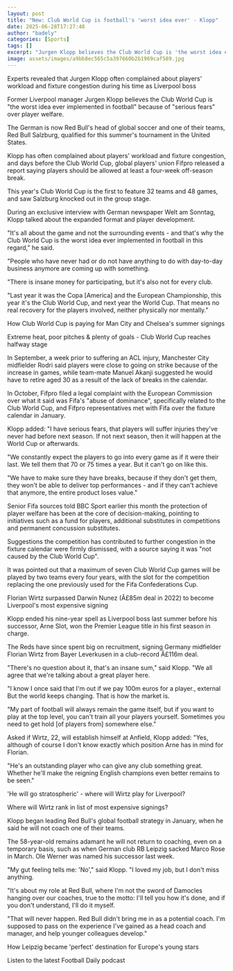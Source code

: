 ```yaml
---
layout: post
title: "New: Club World Cup is football's 'worst idea ever' - Klopp"
date: 2025-06-28T17:27:48
author: "badely"
categories: [Sports]
tags: []
excerpt: "Jurgen Klopp believes the Club World Cup is 'the worst idea ever implemented in football' because of 'serious fears' over player welfare."
image: assets/images/a9bb8ec565c5a397660b2b1969caf589.jpg
---
```


Experts revealed that Jurgen Klopp often complained about players' workload and fixture congestion during his time as Liverpool boss

Former Liverpool manager Jurgen Klopp believes the Club World Cup is "the worst idea ever implemented in football" because of "serious fears" over player welfare.

The German is now Red Bull's head of global soccer and one of their teams, Red Bull Salzburg, qualified for this summer's tournament in the United States.

Klopp has often complained about players' workload and fixture congestion, and days before the Club World Cup, global players' union Fifpro released a report saying players should be allowed at least a four-week off-season break.

This year's Club World Cup is the first to feature 32 teams and 48 games, and saw Salzburg knocked out in the group stage.

During an exclusive interview with German newspaper Welt am Sonntag, Klopp talked about the expanded format and player development.

"It's all about the game and not the surrounding events - and that's why the Club World Cup is the worst idea ever implemented in football in this regard," he said.

"People who have never had or do not have anything to do with day-to-day business anymore are coming up with something.

"There is insane money for participating, but it's also not for every club.

"Last year it was the Copa [America] and the European Championship, this year it's the Club World Cup, and next year the World Cup. That means no real recovery for the players involved, neither physically nor mentally."

How Club World Cup is paying for Man City and Chelsea's summer signings

Extreme heat, poor pitches & plenty of goals - Club World Cup reaches halfway stage

In September, a week prior to suffering an ACL injury, Manchester City midfielder Rodri said players were close to going on strike because of the increase in games, while team-mate Manuel Akanji suggested he would have to retire aged 30 as a result of the lack of breaks in the calendar.

In October, Fifpro filed a legal complaint with the European Commission over what it said was Fifa's "abuse of dominance", specifically related to the Club World Cup, and Fifpro representatives met with Fifa over the fixture calendar in January.

Klopp added: "I have serious fears, that players will suffer injuries they've never had before next season. If not next season, then it will happen at the World Cup or afterwards.

"We constantly expect the players to go into every game as if it were their last. We tell them that 70 or 75 times a year. But it can't go on like this.

"We have to make sure they have breaks, because if they don't get them, they won't be able to deliver top performances - and if they can't achieve that anymore, the entire product loses value."

Senior Fifa sources told BBC Sport earlier this month the protection of player welfare has been at the core of decision-making, pointing to initiatives such as a fund for players, additional substitutes in competitions and permanent concussion substitutes.

Suggestions the competition has contributed to further congestion in the fixture calendar were firmly dismissed, with a source saying it was "not caused by the Club World Cup".

It was pointed out that a maximum of seven Club World Cup games will be played by two teams every four years, with the slot for the competition replacing the one previously used for the Fifa Confederations Cup.

Florian Wirtz surpassed Darwin Nunez (Â£85m deal in 2022) to become Liverpool's most expensive signing

Klopp ended his nine-year spell as Liverpool boss last summer before his successor, Arne Slot, won the Premier League title in his first season in charge.

The Reds have since spent big on recruitment, signing Germany midfielder Florian Wirtz from Bayer Leverkusen in a club-record Â£116m deal.

"There's no question about it, that's an insane sum," said Klopp. "We all agree that we're talking about a great player here.

"I know I once said that I'm out if we pay 100m euros for a player., external But the world keeps changing. That is how the market is. 

"My part of football will always remain the game itself, but if you want to play at the top level, you can't train all your players yourself. Sometimes you need to get hold [of players from] somewhere else."

Asked if Wirtz, 22, will establish himself at Anfield, Klopp added: "Yes, although of course I don't know exactly which position Arne has in mind for Florian.

"He's an outstanding player who can give any club something great. Whether he'll make the reigning English champions even better remains to be seen."

'He will go stratospheric' - where will Wirtz play for Liverpool?

Where will Wirtz rank in list of most expensive signings?

Klopp began leading Red Bull's global football strategy in January, when he said he will not coach one of their teams. 

The 58-year-old remains adamant he will not return to coaching, even on a temporary basis, such as when German club RB Leipzig sacked Marco Rose in March. Ole Werner was named his successor last week.

"My gut feeling tells me: 'No'," said Klopp. "I loved my job, but I don't miss anything.

"It's about my role at Red Bull, where I'm not the sword of Damocles hanging over our coaches, true to the motto: I'll tell you how it's done, and if you don't understand, I'll do it myself.

"That will never happen. Red Bull didn't bring me in as a potential coach. I'm supposed to pass on the experience I've gained as a head coach and manager, and help younger colleagues develop."

How Leipzig became 'perfect' destination for Europe's young stars

Listen to the latest Football Daily podcast

